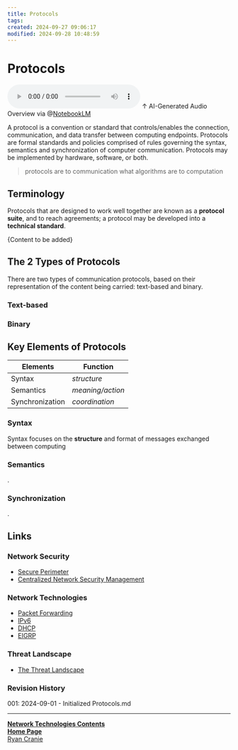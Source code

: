 ```yaml
---
title: Protocols
tags:
created: 2024-09-27 09:06:17
modified: 2024-09-28 10:48:59
---
```

# Protocols

<audio controls>
    <source src="https://github.com/ryancranie/notes/raw/refs/heads/main/Attachments/Audio/Protocols.mp3" type="audio/mpeg">
    Your browser does not support the audio tag.
</audio>
↑ AI-Generated Audio Overview via @<a href="https://notebooklm.google/">NotebookLM</a>

A protocol is a convention or standard that controls/enables the connection, communication, and data transfer between computing endpoints. Protocols are formal standards and policies comprised of rules governing the syntax, semantics and synchronization of computer communication. Protocols may be implemented by hardware, software, or both.

> protocols are to communication what algorithms are to computation

## Terminology
Protocols that are designed to work well together are known as a **protocol suite**, and to reach agreements; a protocol may be developed into a **technical standard**. 

{Content to be added}

## The 2 Types of Protocols
There are two types of communication protocols, based on their representation of the content being carried: text-based and binary.

### Text-based

### Binary

## Key Elements of Protocols

| Elements        | Function         |
| --------------- | ---------------- |
| Syntax          | *structure*      |
| Semantics       | *meaning/action* |
| Synchronization | *coordination*   |

### Syntax
Syntax focuses on the **structure** and format of messages exchanged between computing  
### Semantics
.
### Synchronization
.
## Links
### Network Security

- [Secure Perimeter](https://notes.ryancranie.com/Notes/Network%20Security/Secure%20Perimeter)
- [Centralized Network Security Management](https://notes.ryancranie.com/Notes/Network%20Security/Centralized%20Network%20Security%20Management)

### Network Technologies

- [Packet Forwarding](https://notes.ryancranie.com/Notes/Network%20Technologies/Packet%20Forwarding)
- [IPv6](https://notes.ryancranie.com/Notes/Network%20Technologies/IPv6)
- [DHCP](https://notes.ryancranie.com/Notes/Network%20Technologies/DHCP)
- [EIGRP](https://notes.ryancranie.com/Notes/Network%20Technologies/EIGRP)

### Threat Landscape

- [The Threat Landscape](https://notes.ryancranie.com/Notes/Threat%20Landscape/The%20Threat%20Landscape)


### Revision History
001: 2024-09-01 - Initialized Protocols.md

---
<b>[Network Technologies Contents](https://notes.ryancranie.com/Contents/Network%20Technologies%20Contents)<br>[Home Page](https://notes.ryancranie.com)<br></b>[Ryan Cranie](https://www.ryancranie.com)